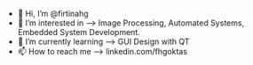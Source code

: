 - 👋 Hi, I’m @firtinahg
- 👀 I’m interested in --> Image Processing, Automated Systems, Embedded System Development.
- 🌱 I’m currently learning --> GUI Design with QT
- 📫 How to reach me --> linkedin.com/fhgoktas

<!---
firtinahg/firtinahg is a ✨ special ✨ repository because its `README.md` (this file) appears on your GitHub profile.
You can click the Preview link to take a look at your changes.
--->
